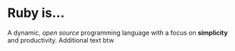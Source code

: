 # Ruby is...

A dynamic, *open source* programming language with a focus on **simplicity** and productivity. Additional text btw